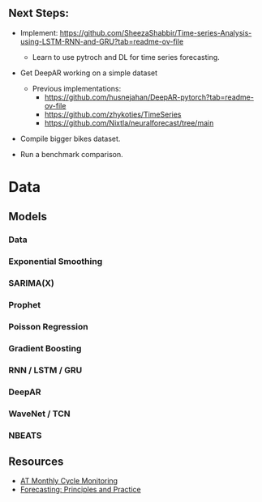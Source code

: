 ## Next Steps:

- Implement: https://github.com/SheezaShabbir/Time-series-Analysis-using-LSTM-RNN-and-GRU?tab=readme-ov-file
    - Learn to use pytroch and DL for time series forecasting.

- Get DeepAR working on a simple dataset
    - Previous implementations:
        - https://github.com/husnejahan/DeepAR-pytorch?tab=readme-ov-file
        - https://github.com/zhykoties/TimeSeries
        - https://github.com/Nixtla/neuralforecast/tree/main

- Compile bigger bikes dataset.
- Run a benchmark comparison.

# Data

## Models

### Data

### Exponential Smoothing

### SARIMA(X)

### Prophet

### Poisson Regression

### Gradient Boosting

### RNN / LSTM / GRU

### DeepAR

### WaveNet / TCN

### NBEATS

## Resources

- [AT Monthly Cycle Monitoring](https://at.govt.nz/cycling-walking/research-monitoring/monthly-cycle-monitoring)
- [Forecasting: Principles and Practice](https://otexts.com/fpp3/)
